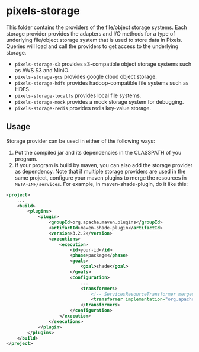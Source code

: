 # pixels-storage

This folder contains the providers of the file/object storage systems.
Each storage provider provides the adapters and I/O methods for a type of underlying
file/object storage system that is used to store data in Pixels.
Queries will load and call the providers to get access to the underlying storage.
- `pixels-storage-s3` provides s3-compatible object storage systems such as AWS S3 and MinIO.
- `pixels-storage-gcs` provides google cloud object storage.
- `pixels-storage-hdfs` provides hadoop-compatible file systems such as HDFS.
- `pixels-storage-localfs` provides local file systems.
- `pixels-storage-mock` provides a mock storage system for debugging.
- `pixels-storage-redis` provides redis key-value storage.

## Usage
Storage provider can be used in either of the following ways:
1. Put the compiled jar and its dependencies in the CLASSPATH of you program.
2. If your program is build by maven, you can also add the storage provider as dependency.
Note that if multiple storage providers are used in the same project, configure your maven plugins
to merge the resources in `META-INF/services`. For example, in maven-shade-plugin, do it like this:
```xml
<project>
    ...
    <build>
        <plugins>
            <plugin>
                <groupId>org.apache.maven.plugins</groupId>
                <artifactId>maven-shade-plugin</artifactId>
                <version>3.2.2</version>
                <executions>
                    <execution>
                        <id>your-id</id>
                        <phase>package</phase>
                        <goals>
                            <goal>shade</goal>
                        </goals>
                        <configuration>
                            ...
                            <transformers>
                                <!-- ServicesResourceTransformer merges the resources in META-INF/services -->
                                <transformer implementation="org.apache.maven.plugins.shade.resource.ServicesResourceTransformer"/>
                            </transformers>
                        </configuration>
                    </execution>
                </executions>
            </plugin>
        </plugins>
    </build>
</project>
```

